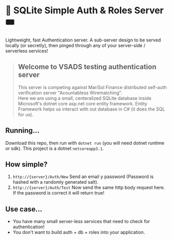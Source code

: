# 🚵 SQLite Simple Auth & Roles Server 🎟
Lightweight, fast Authentication server. A sub-server design to be served locally (or secretly), then pinged through any of your server-side / serverless services!

> Welcome to VSADS testing authentication server  
> ---
> This server is competing against MariSol Finance distributed 
> self-auth verification server "Acountabless Wirematching".  
> Here we are using a small, centeralized SQLite database inside 
> Microsoft's dotnet core asp.net core entity framework. 
> Entity Framework helps us interact with out database in C# (it 
> does the SQL for us).

## Running... 
Download this repo, then run with `dotnet run` (you will need dotnet runtime or sdk). 
This project is a dotnet `netcoreapp3.1`.

## How simple?
1. `http://{server}/Auth/New` Send an email y password (Password is hashed with a randomly generated salt).
2. `http://{server}/Auth/Test` Now send the same http body request here. If the password is correct it will return true!

## Use case...
+ You have many small server-less services that need to check for authentication!
+ You don't want to build auth + db + roles into your application.
